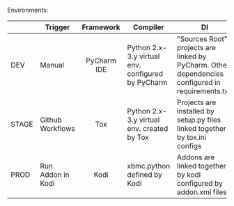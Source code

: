 Environments:

| | Trigger | Framework | Compiler | DI |
|---|---|:---:|---|---|
| DEV | Manual | PyCharm IDE | Python 2.x-3.y virtual env. configured by PyCharm | "Sources Root" projects are linked by PyCharm. Other dependencies configured in requirements.txt. |
| STAGE | Github Workflows | Tox | Python 2.x-3.y virtual env. created by Tox | Projects are installed by setup.py files linked together by tox.ini configs |
| PROD | Run Addon in Kodi | Kodi | xbmc.python defined by Kodi | Addons are linked together by kodi configured by addon.xml files |